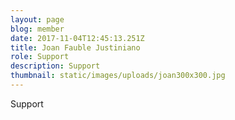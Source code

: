 ```yaml
---
layout: page
blog: member
date: 2017-11-04T12:45:13.251Z
title: Joan Fauble Justiniano
role: Support
description: Support
thumbnail: static/images/uploads/joan300x300.jpg
---
```

Support
